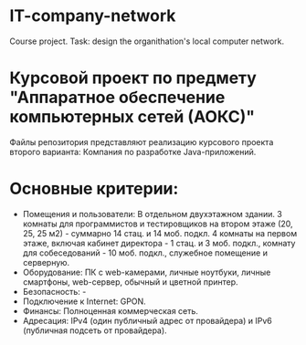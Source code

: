 # IT-company-network
Course project. Task: design the organithation's local computer network.

# Курсовой проект по предмету "Аппаратное обеспечение компьютерных сетей (АОКС)"
Файлы репозитория представляют реализацию курсового проекта второго варианта: Компания по разработке Java-приложений.

# Основные критерии:
- Помещения и пользователи: В отдельном двухэтажном здании. 3 комнаты для программистов и
тестировщиков на втором этаже (20, 25, 25 м2) - суммарно 14 стац. и 14 моб. подкл. 4 комнаты на первом этаже, включая кабинет директора - 1 стац. и 3 моб. подкл., комнату для собеседований - 10 моб. подкл., служебное помещение и серверную.
- Оборудование: ПК с web-камерами, личные ноутбуки, личные смартфоны, web-сервер, обычный и цветной принтер.
- Безопасность: -
- Подключение к Internet: GPON.
- Финансы: Полноценная коммерческая сеть.
- Адресация: IPv4 (один публичный адрес от провайдера) и IPv6 (публичная подсеть от провайдера).
